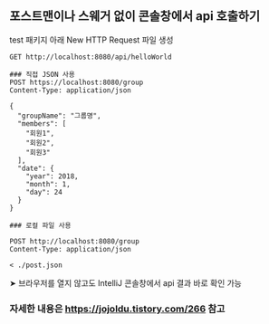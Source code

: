 ## 포스트맨이나 스웨거 없이 콘솔창에서 api 호출하기
test 패키지 아래 New HTTP Request 파일 생성

~~~http
GET http://localhost:8080/api/helloWorld

### 직접 JSON 사용
POST https://localhost:8080/group
Content-Type: application/json

{
  "groupName": "그룹명",
  "members": [
    "회원1",
    "회원2",
    "회원3"
  ],
  "date": {
    "year": 2018,
    "month": 1,
    "day": 24
  }
}

### 로컬 파일 사용

POST http://localhost:8080/group
Content-Type: application/json

< ./post.json
~~~

➤ 브라우저를 열지 않고도 IntelliJ 콘솔창에서 api 결과 바로 확인 가능

### 자세한 내용은 https://jojoldu.tistory.com/266 참고 
